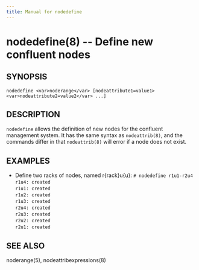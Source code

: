 ```yaml
---
title: Manual for nodedefine
---
```


nodedefine(8) -- Define new confluent nodes
===================================================================

## SYNOPSIS

`nodedefine <var>noderange</var> [nodeattribute1=value1> <var>nodeattribute2=value2</var> ...]`  

## DESCRIPTION

`nodedefine` allows the definition of new nodes for the confluent management
system.  It has the same syntax as `nodeattrib(8)`, and the commands differ in
that `nodeattrib(8)` will error if a node does not exist.

## EXAMPLES

* Define two racks of nodes, named r{rack}u{u}:
    `# nodedefine r1u1-r2u4`  
    `r1u4: created`  
    `r1u1: created`  
    `r1u2: created`  
    `r1u3: created`  
    `r2u4: created`  
    `r2u3: created`  
    `r2u2: created`  
    `r2u1: created`  

## SEE ALSO

noderange(5), nodeattribexpressions(8)


[SYNOPSIS]: #SYNOPSIS "SYNOPSIS"
[DESCRIPTION]: #DESCRIPTION "DESCRIPTION"
[EXAMPLES]: #EXAMPLES "EXAMPLES"
[SEE ALSO]: #SEE-ALSO "SEE ALSO"


[collate(1)]: collate.html
[collective(1)]: collective.html
[confetty(8)]: confetty.html
[confluent2hosts(8)]: confluent2hosts.html
[confluentdbutil(8)]: confluentdbutil.html
[confluent(8)]: confluent.html
[l2traceroute(8)]: l2traceroute.html
[nodeapply(8)]: nodeapply.html
[nodeattribexpressions(5)]: nodeattribexpressions.html
[nodeattrib(8)]: nodeattrib.html
[nodebmcpassword(8)]: nodebmcpassword.html
[nodebmcreset(8)]: nodebmcreset.html
[nodeboot(8)]: nodeboot.html
[nodeconfig(8)]: nodeconfig.html
[nodeconsole(8)]: nodeconsole.html
[nodedefine(8)]: nodedefine.html
[nodedeploy(8)]: nodedeploy.html
[nodediscover(8)]: nodediscover.html
[nodeeventlog(8)]: nodeeventlog.html
[nodefirmware(8)]: nodefirmware.html
[nodegroupattrib(8)]: nodegroupattrib.html
[nodegroupdefine(8)]: nodegroupdefine.html
[nodegrouplist(8)]: nodegrouplist.html
[nodegroupremove(8)]: nodegroupremove.html
[nodehealth(8)]: nodehealth.html
[nodeidentify(8)]: nodeidentify.html
[nodeinventory(8)]: nodeinventory.html
[nodelicense(8)]: nodelicense.html
[nodelist(8)]: nodelist.html
[nodemedia(8)]: nodemedia.html
[nodeping(8)]: nodeping.html
[nodepower(8)]: nodepower.html
[noderange(5)]: noderange.html
[noderemove(8)]: noderemove.html
[nodereseat(8)]: nodereseat.html
[nodersync(8)]: nodersync.html
[noderun(8)]: noderun.html
[nodesensors(8)]: nodesensors.html
[nodesetboot(8)]: nodesetboot.html
[nodeshell(8)]: nodeshell.html
[nodestorage(8)]: nodestorage.html
[nodesupport(8)]: nodesupport.html
[osdeploy(8)]: osdeploy.html
[stats(8)]: stats.html
